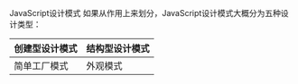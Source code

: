 JavaScript设计模式
如果从作用上来划分，JavaScript设计模式大概分为五种设计类型：

| 创建型设计模式 | 结构型设计模式|
|:--------|:---------|
| 简单工厂模式 | 外观模式 |
